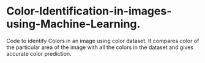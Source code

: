 # Color-Identification-in-images-using-Machine-Learning.
Code to identify Colors in an image using color dataset. It compares color of the particular area of the image with all the colors in the dataset and gives accurate color prediction. 
